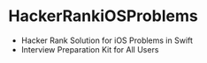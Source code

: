# HackerRankiOSProblems
- Hacker Rank Solution for iOS Problems in Swift
- Interview Preparation Kit for All Users
